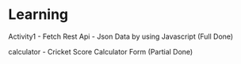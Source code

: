 # Learning

Activity1 - Fetch Rest Api - Json Data by using Javascript (Full Done)

calculator - Cricket Score Calculator Form (Partial Done)
